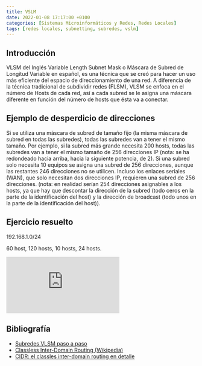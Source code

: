 ```yaml
---
title: VSLM
date: 2022-01-08 17:17:00 +0100
categories: [Sistemas Microinformáticos y Redes, Redes Locales]
tags: [redes locales, subnetting, subredes, vslm]
---
```



## Introducción

VLSM del Inglés Variable Length Subnet Mask o Máscara de Subred de Longitud Variable en español, es una técnica que se creó para hacer un uso más eficiente del espacio de direccionamiento de una red. A diferencia de la técnica tradicional de subdividir redes (FLSM), VLSM se enfoca en el número de Hosts de cada red, así a cada subred se le asigna una máscara diferente en función del número de hosts que ésta va a conectar.

## Ejemplo de desperdicio de direcciones

Si se utiliza una máscara de subred de tamaño fijo (la misma máscara de subred en todas las subredes), todas las subredes van a tener el mismo tamaño. Por ejemplo, si la subred más grande necesita 200 hosts, todas las subredes van a tener el mismo tamaño de 256 direcciones IP (nota: se ha redondeado hacia arriba, hacia la siguiente potencia, de 2). Si una subred solo necesita 10 equipos se asigna una subred de 256 direcciones, aunque las restantes 246 direcciones no se utilicen. Incluso los enlaces seriales (WAN), que solo necesitan dos direcciones IP, requieren una subred de 256 direcciones. (nota: en realidad serían 254 direcciones asignables a los hosts, ya que hay que descontar la dirección de la subred (todo ceros en la parte de la identificación del host) y la dirección de broadcast (todo unos en la parte de la identificación del host)).

## Ejercicio resuelto

192.168.1.0/24

60 host, 120 hosts, 10 hosts, 24 hosts.

<iframe src="https://www.youtube.com/embed/KsMXVnqQ3sg" title="YouTube video player" frameborder="0" allow="accelerometer; autoplay; clipboard-write; encrypted-media; gyroscope; picture-in-picture" allowfullscreen></iframe>

## Bibliografía

- [Subredes VLSM paso a paso](https://arcadio.gq/subredes-vlsm-paso-a-paso.html#)
- [Classless Inter-Domain Routing (Wikipedia)](https://es.wikipedia.org/wiki/Classless_Inter-Domain_Routing)
- [CIDR: el classles inter-domain routing en detalle](https://www.ionos.es/digitalguide/servidores/know-how/classless-inter-domain-routing/)
